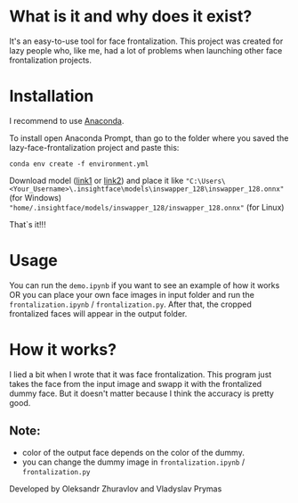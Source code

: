 # What is it and why does it exist?

It's an easy-to-use tool for face frontalization. 
This project was created for lazy people who, like me, had a lot of problems when launching other face frontalization projects.

# Installation 

I recommend to use [Anaconda](https://www.anaconda.com/download).

To install open Anaconda Prompt, than go to the folder where you saved the lazy-face-frontalization project and paste this:
```
conda env create -f environment.yml
```

Download model ([link1](https://drive.google.com/file/d/1krOLgjW2tAPaqV-Bw4YALz0xT5zlb5HF/view) or [link2](https://drive.google.com/file/d/1bRWIrDtVRdCneMerq2aN3dAMV_NTanCW/view?usp=sharing)) and place it like ```"C:\Users\<Your_Username>\.insightface\models\inswapper_128\inswapper_128.onnx"``` (for Windows) ```"home/.insightface/models/inswapper_128/inswapper_128.onnx"``` (for Linux)

That`s it!!!

# Usage

You can run the ```demo.ipynb``` if you want to see an example of how it works OR you can place your own face images in input folder and run the ```frontalization.ipynb``` / ```frontalization.py```.
After that, the cropped frontalized faces will appear in the output folder.


# How it works?

I lied a bit when I wrote that it was face frontalization. This program just takes the face from the input image and swapp it with the  frontalized dummy face. But it doesn't matter because I think the accuracy is pretty good.

## **Note:**
- color of the output face depends on the color of the dummy.
- you can change the dummy image in ```frontalization.ipynb``` / ```frontalization.py```

Developed by Oleksandr Zhuravlov and Vladyslav Prymas






